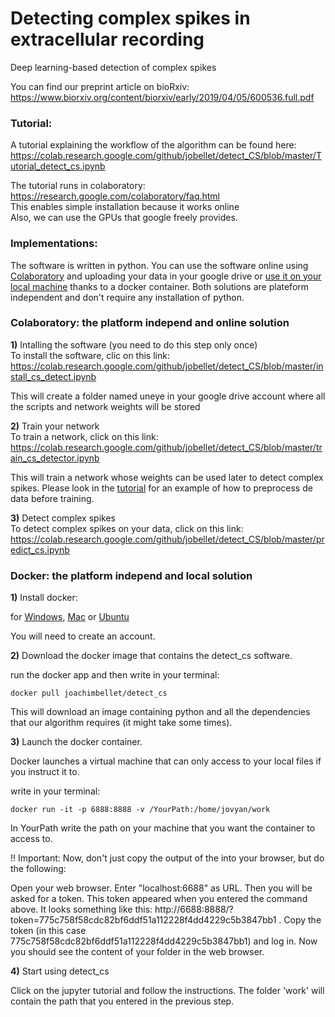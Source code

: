 # Detecting complex spikes in extracellular recording  
Deep learning-based detection of complex spikes  

You can find our preprint article on bioRxiv: https://www.biorxiv.org/content/biorxiv/early/2019/04/05/600536.full.pdf

### <a name="Tutorial">Tutorial:</a>
A tutorial explaining the workflow of the algorithm can be found here: https://colab.research.google.com/github/jobellet/detect_CS/blob/master/Tutorial_detect_cs.ipynb

The tutorial runs in colaboratory: 
https://research.google.com/colaboratory/faq.html  
This enables simple installation because it works online  
Also, we can use the GPUs that google freely provides.

### <a name="Implementations">Implementations:</a>
The software is written in python. You can use the software online using [Colaboratory](#Colaboratory) and uploading your data in your google drive or [use it on your local machine](#docker) thanks to a docker container. Both solutions are plateform independent and don't require any installation of python.

### <a name="Colaboratory">Colaboratory:</a> the platform independ and online solution
 
**1)** Intalling the software (you need to do this step only once)  
To install the software, clic on this link:   
https://colab.research.google.com/github/jobellet/detect_CS/blob/master/install_cs_detect.ipynb

This will create a folder named uneye in your google drive account where all the scripts and network weights will be stored 
 
 
 
**2)** Train your network  
To train a network, click on this link:  
https://colab.research.google.com/github/jobellet/detect_CS/blob/master/train_cs_detector.ipynb

This will train a network whose weights can be used later to detect complex spikes. Please look in the [tutorial](https://colab.research.google.com/github/jobellet/detect_CS/blob/master/Tutorial_detect_cs.ipynb) for an example of how to preprocess de data before training.
 
 
 
**3)** Detect complex spikes  
To detect complex spikes on your data, click on this link:  
https://colab.research.google.com/github/jobellet/detect_CS/blob/master/predict_cs.ipynb
 
 
 
### <a name="docker">Docker:</a> the platform independ and local solution

**1)** Install docker:

for [Windows](https://docs.docker.com/docker-for-windows/install/#download-docker-for-windows), [Mac](https://store.docker.com/editions/community/docker-ce-desktop-mac) or [Ubuntu](https://docs.docker.com/install/linux/docker-ce/ubuntu/#set-up-the-repository)

You will need to create an account.

**2)** Download the docker image that contains the detect_cs software. 

run the docker app and then write in your terminal:

    docker pull joachimbellet/detect_cs

This will download an image containing python and all the dependencies that our algorithm requires (it might take some times).
 
 
 
**3)** Launch the docker container.

Docker launches a virtual machine that can only access to your local files if you instruct it to.

write in your terminal: 

    docker run -it -p 6888:8888 -v /YourPath:/home/jovyan/work
    
In YourPath write the path on your machine that you want the container to access to.

!! Important: Now, don't just copy the output of the into your browser, but do the following:

Open your web browser. Enter "localhost:6688" as URL. Then you will be asked for a token. This token appeared when you entered the command above. It looks something like this: http://6688:8888/?token=775c758f58cdc82bf6ddf51a112228f4dd4229c5b3847bb1 . Copy the token (in this case 775c758f58cdc82bf6ddf51a112228f4dd4229c5b3847bb1) and log in. Now you should see the content of your folder in the web browser.
 
 
 
**4)** Start using detect_cs

Click on the jupyter tutorial and follow the instructions. The folder 'work' will contain the path that you entered in the previous step.
